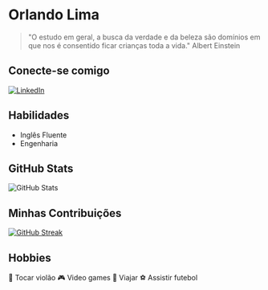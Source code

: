 # Orlando Lima

> "O estudo em geral, a busca da verdade e da beleza são domínios em que nos é consentido ficar crianças toda a vida."     Albert Einstein


## Conecte-se comigo
[![LinkedIn](https://img.shields.io/badge/LinkedIn-000?style=for-the-badge&logo=linkedin&logoColor=0E76A8)](https://www.linkedin.com/in/orlando-limajr/)


## Habilidades
* Inglês Fluente
* Engenharia


## GitHub Stats
![GitHub Stats](https://github-readme-stats.vercel.app/api?username=orlandolimajr&theme=transparent&bg_color=000&border_color=30A3DC&show_icons=true&icon_color=30A3DC&title_color=E94D5F&text_color=FFF)


## Minhas Contribuições
[![GitHub Streak](https://streak-stats.demolab.com/?user=orlandolimajr&theme=bear&background=000&border=30A3DC&dates=FFF)](https://git.io/streak-stats)


## Hobbies
:guitar: Tocar violão
:video_game: Video games
:red_car: Viajar
:soccer: Assistir futebol